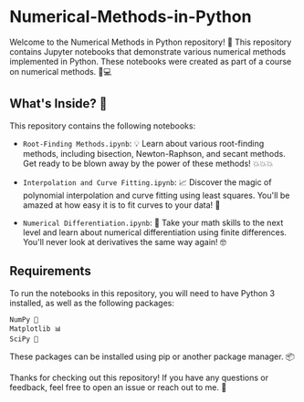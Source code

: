 # Numerical-Methods-in-Python
Welcome to the Numerical Methods in Python repository! 🚀 This repository contains Jupyter notebooks that demonstrate various numerical methods implemented in Python. These notebooks were created as part of a course on numerical methods. 🔢💻

## What's Inside? 🤔
This repository contains the following notebooks:

- `Root-Finding Methods.ipynb`: 💡 Learn about various root-finding methods, including bisection, Newton-Raphson, and secant methods. Get ready to be blown away by the power of these methods! 💥💥💥

- `Interpolation and Curve Fitting.ipynb`: 📈 Discover the magic of polynomial interpolation and curve fitting using least squares. You'll be amazed at how easy it is to fit curves to your data! 🤯

- `Numerical Differentiation.ipynb`: 🎲 Take your math skills to the next level and learn about numerical differentiation using finite differences. You'll never look at derivatives the same way again! 🤓

## Requirements
To run the notebooks in this repository, you will need to have Python 3 installed, as well as the following packages:
```
NumPy 🧮
Matplotlib 📊
SciPy 🧪
```
These packages can be installed using pip or another package manager. 📦


Thanks for checking out this repository! If you have any questions or feedback, feel free to open an issue or reach out to me. 🤝
